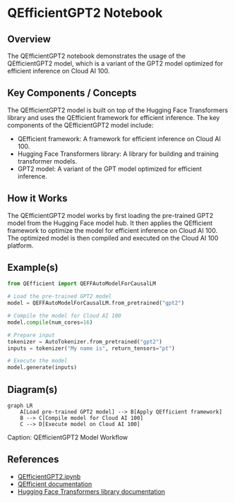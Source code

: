 # QEfficientGPT2 Notebook
## Overview
The QEfficientGPT2 notebook demonstrates the usage of the QEfficientGPT2 model, which is a variant of the GPT2 model optimized for efficient inference on Cloud AI 100.

## Key Components / Concepts
The QEfficientGPT2 model is built on top of the Hugging Face Transformers library and uses the QEfficient framework for efficient inference. The key components of the QEfficientGPT2 model include:

*   QEfficient framework: A framework for efficient inference on Cloud AI 100.
*   Hugging Face Transformers library: A library for building and training transformer models.
*   GPT2 model: A variant of the GPT model optimized for efficient inference.

## How it Works
The QEfficientGPT2 model works by first loading the pre-trained GPT2 model from the Hugging Face model hub. It then applies the QEfficient framework to optimize the model for efficient inference on Cloud AI 100. The optimized model is then compiled and executed on the Cloud AI 100 platform.

## Example(s)
```python
from QEfficient import QEFFAutoModelForCausalLM

# Load the pre-trained GPT2 model
model = QEFFAutoModelForCausalLM.from_pretrained("gpt2")

# Compile the model for Cloud AI 100
model.compile(num_cores=16)

# Prepare input
tokenizer = AutoTokenizer.from_pretrained("gpt2")
inputs = tokenizer("My name is", return_tensors="pt")

# Execute the model
model.generate(inputs)
```

## Diagram(s)
```mermaid
graph LR
    A[Load pre-trained GPT2 model] --> B[Apply QEfficient framework]
    B --> C[Compile model for Cloud AI 100]
    C --> D[Execute model on Cloud AI 100]
```
Caption: QEfficientGPT2 Model Workflow

## References
*   [QEfficientGPT2.ipynb](notebooks/QEfficientGPT2.ipynb)
*   [QEfficient documentation](https://qefficient.readthedocs.io/en/latest/)
*   [Hugging Face Transformers library documentation](https://huggingface.co/docs/transformers/index)